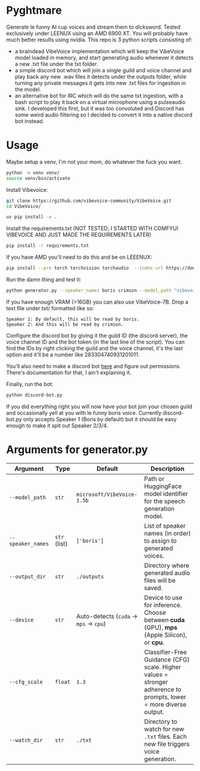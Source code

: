 # Pyghtmare
Generate le funny AI cup voices and stream them to dicksword. Tested exclusively under LEENUX using an AMD 6900 XT. You will probably have much better results using nvidia.
This repo is 3 python scripts consisting of:
- a braindead VibeVoice implementation which will keep the VibeVoice model loaded in memory, and start generating audio whenever it detects a new .txt file under the txt folder.
- a simple discord bot which will join a single guild and voice channel and play back any new .wav files it detects under the outputs folder, while turning any private messages it gets into new .txt files for ingestion in the model.
- an alternative bot for IRC which will do the same txt ingestion, with a bash script to play it back on a virtual microphone using a pulseaudio sink. I developed this first, but it was too convoluted and Discord has some weird audio filtering so I decided to convert it into a native discord bot instead.
# Usage
Maybe setup a venv, I'm not your mom, do whatever the fuck you want.
```bash
python -m venv venv/
source venv/bin/activate
```
Install Vibevoice:

```bash
git clone https://github.com/vibevoice-community/VibeVoice.git
cd VibeVoice/

uv pip install -e .
```
Install the requirements.txt (NOT TESTED; I STARTED WITH COMFYUI VIBEVOICE AND JUST MADE THE REQUIREMENTS LATER)

```bash
pip install -r requirements.txt
```
If you have AMD you'll need to do this and be on LEEENUX:
```bash
pip install --pre torch torchvision torchaudio  --index-url https://download.pytorch.org/whl/nightly/rocm6.4
```

Run the damn thing and test it:
```bash
python generator.py --speaker_names boris crimson --model_path "vibevoice/VibeVoice-1.5B" --dtype float16
```
If you have enough VRAM (>16GB) you can also use VibeVoice-7B.
Drop a text file under txt/ formatted like so:
```
Speaker 1: By default, this will be read by boris.
Speaker 2: And this will be read by crimson.
```
Configure the discord bot by giving it the guild ID (the discord server), the voice channel ID and the bot token (in the last line of the script). You can find the IDs by right clicking the guild and the voice channel, it's the last option and it'll be a number like 283304740931201011.

You'll also need to make a discord bot [here](https://discord.com/developers/applications) and figure out permissions. There's documentation for that, I ain't explaining it.

Finally, run the bot:
```bash
python discord-bot.py
```
If you did everything right you will now have your bot join your chosen guild and occasionally yell at you with le funny boris voice. Currently discord-bot.py only accepts Speaker 1 (Boris by default) but it should be easy enough to make it spit out Speaker 2/3/4.

# Arguments for generator.py

| Argument          | Type         | Default                               | Description                                                                                                       |
| ----------------- | ------------ | ------------------------------------- | ----------------------------------------------------------------------------------------------------------------- |
| `--model_path`    | `str`        | `microsoft/VibeVoice-1.5b`            | Path or HuggingFace model identifier for the speech generation model.                                             |
| `--speaker_names` | `str` (list) | `['boris']`                           | List of speaker names (in order) to assign to generated voices.                                                   |
| `--output_dir`    | `str`        | `./outputs`                           | Directory where generated audio files will be saved.                                                              |
| `--device`        | `str`        | Auto-detects (`cuda` → `mps` → `cpu`) | Device to use for inference. Choose between **cuda** (GPU), **mps** (Apple Silicon), or **cpu**.                  |
| `--cfg_scale`     | `float`      | `1.3`                                 | Classifier-Free Guidance (CFG) scale. Higher values = stronger adherence to prompts, lower = more diverse output. |
| `--watch_dir`     | `str`        | `./txt`                               | Directory to watch for new `.txt` files. Each new file triggers voice generation.                                 |
